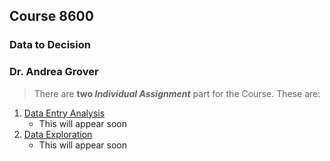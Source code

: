 ## Course 8600
### Data to Decision
### Dr. Andrea Grover   

> There are **two _Individual Assignment_** part for the Course. These are:
1. [Data Entry Analysis](https://github.com/121107/Data/blob/master/Data%20Entry%20Analysis)
   * This will appear soon
2. [Data Exploration](https://github.com/121107/Data/blob/master/Data%20Exploration)
   * This will appear soon
